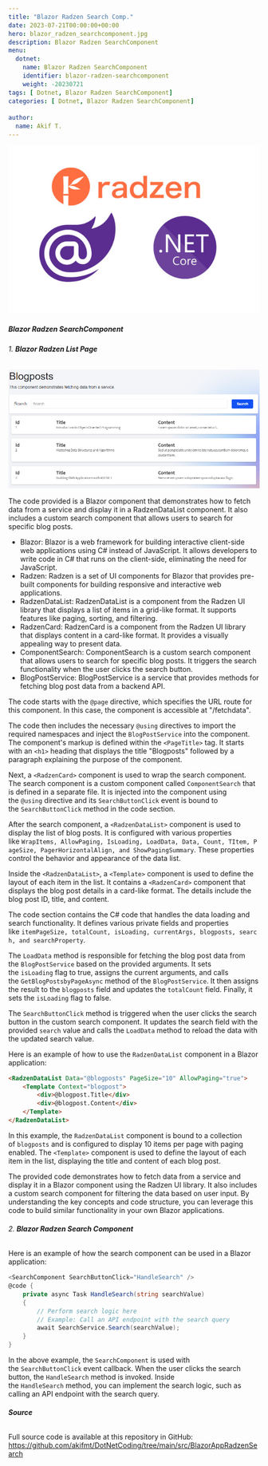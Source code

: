 ```yaml
---
title: "Blazor Radzen Search Comp."
date: 2023-07-21T00:00:00+00:00
hero: blazor_radzen_searchcomponent.jpg
description: Blazor Radzen SearchComponent
menu:
  dotnet:
    name: Blazor Radzen SearchComponent
    identifier: blazor-radzen-searchcomponent
    weight: -20230721
tags: [ Dotnet, Blazor Radzen SearchComponent]
categories: [ Dotnet, Blazor Radzen SearchComponent]

author:
  name: Akif T.
---
```


<p style="text-align: center;">
<img src="blazor_radzen_searchcomponent.jpg" alt="blazor_radzen_searchcomponent" title="blazor_radzen_searchcomponent"><br>
<p>

##### **Blazor Radzen SearchComponent**

###### 1. **Blazor Radzen List Page**

<p style="text-align: center;">
<img src="search.PNG" alt="search" title="search"><br>
<p>

The code provided is a Blazor component that demonstrates how to fetch data from a service and display it in a RadzenDataList component. It also includes a custom search component that allows users to search for specific blog posts.

- Blazor: Blazor is a web framework for building interactive client-side web applications using C# instead of JavaScript. It allows developers to write code in C# that runs on the client-side, eliminating the need for JavaScript.
- Radzen: Radzen is a set of UI components for Blazor that provides pre-built components for building responsive and interactive web applications.
- RadzenDataList: RadzenDataList is a component from the Radzen UI library that displays a list of items in a grid-like format. It supports features like paging, sorting, and filtering.
- RadzenCard: RadzenCard is a component from the Radzen UI library that displays content in a card-like format. It provides a visually appealing way to present data.
- ComponentSearch: ComponentSearch is a custom search component that allows users to search for specific blog posts. It triggers the search functionality when the user clicks the search button.
- BlogPostService: BlogPostService is a service that provides methods for fetching blog post data from a backend API.

The code starts with the `@page` directive, which specifies the URL route for this component. In this case, the component is accessible at "/fetchdata".

The code then includes the necessary `@using` directives to import the required namespaces and inject the `BlogPostService` into the component.
The component's markup is defined within the `<PageTitle>` tag. It starts with an `<h1>` heading that displays the title "Blogposts" followed by a paragraph explaining the purpose of the component.

Next, a `<RadzenCard>` component is used to wrap the search component. The search component is a custom component called `ComponentSearch` that is defined in a separate file. It is injected into the component using the `@using` directive and its `SearchButtonClick` event is bound to the `SearchButtonClick` method in the code section.

After the search component, a `<RadzenDataList>` component is used to display the list of blog posts. It is configured with various properties like `WrapItems, AllowPaging, IsLoading, LoadData, Data, Count, TItem, PageSize, PagerHorizontalAlign, and ShowPagingSummary`. These properties control the behavior and appearance of the data list.

Inside the `<RadzenDataList>`, a `<Template>` component is used to define the layout of each item in the list. It contains a `<RadzenCard>` component that displays the blog post details in a card-like format. The details include the blog post ID, title, and content.

The code section contains the C# code that handles the data loading and search functionality. It defines various private fields and properties like `itemPageSize, totalCount, isLoading, currentArgs, blogposts, search, and searchProperty`.

The `LoadData` method is responsible for fetching the blog post data from the `BlogPostService` based on the provided arguments. It sets the `isLoading` flag to true, assigns the current arguments, and calls the `GetBlogPostsbyPageAsync` method of the `BlogPostService`. It then assigns the result to the `blogposts` field and updates the `totalCount` field. Finally, it sets the `isLoading` flag to false.

The `SearchButtonClick` method is triggered when the user clicks the search button in the custom search component. It updates the search field with the provided `search` value and calls the `LoadData` method to reload the data with the updated search value.

Here is an example of how to use the `RadzenDataList` component in a Blazor application:
```html
<RadzenDataList Data="@blogposts" PageSize="10" AllowPaging="true">
    <Template Context="blogpost">
        <div>@blogpost.Title</div>
        <div>@blogpost.Content</div>
    </Template>
</RadzenDataList>
```
In this example, the `RadzenDataList` component is bound to a collection of `blogposts` and is configured to display 10 items per page with paging enabled. The `<Template>` component is used to define the layout of each item in the list, displaying the title and content of each blog post.

The provided code demonstrates how to fetch data from a service and display it in a Blazor component using the Radzen UI library. It also includes a custom search component for filtering the data based on user input. By understanding the key concepts and code structure, you can leverage this code to build similar functionality in your own Blazor applications.

###### 2. **Blazor Radzen Search Component**

Here is an example of how the search component can be used in a Blazor application:
```cs
<SearchComponent SearchButtonClick="HandleSearch" />
@code {
    private async Task HandleSearch(string searchValue)
    {
        // Perform search logic here
        // Example: Call an API endpoint with the search query
        await SearchService.Search(searchValue);
    }
}
```
In the above example, the `SearchComponent` is used with the `SearchButtonClick` event callback. When the user clicks the search button, the `HandleSearch` method is invoked. Inside the `HandleSearch` method, you can implement the search logic, such as calling an API endpoint with the search query.


###### **Source**
Full source code is available at this repository in GitHub: 
https://github.com/akifmt/DotNetCoding/tree/main/src/BlazorAppRadzenSearch